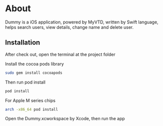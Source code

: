 # About
Dummy is a iOS application, powered by MyVTD, written by Swift language, helps search users, view details, change name and delete user.

## Installation
After check out, open the terminal at the project folder

Install the cocoa pods library
```bash
sudo gem install cocoapods
```

Then run pod install
```bash
pod install
```

For Apple M series chips
```bash
arch -x86_64 pod install
``` 
Open the Dummy.xcworkspace by Xcode, then run the app
